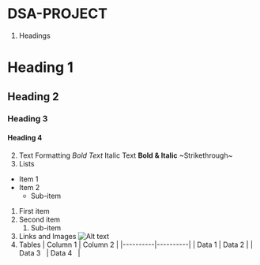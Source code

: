 # DSA-PROJECT
1. Headings
# Heading 1
## Heading 2
### Heading 3
#### Heading 4
2. Text Formatting
*Bold Text*
Italic Text
**Bold & Italic**
~Strikethrough~
3. Lists
- Item 1
- Item 2
  - Sub-item
1. First item
2. Second item
   1. Sub-item
4. Links and Images
![Alt text](https://example.com/image.png)
7. Tables
| Column 1 | Column 2 |
|----------|----------|
| Data 1   | Data 2   |
| Data 3   | Data 4   |
